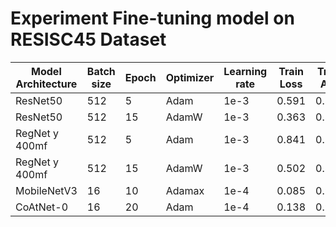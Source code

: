 # Experiment Fine-tuning model on RESISC45 Dataset

| Model Architecture | Batch size | Epoch | Optimizer | Learning rate | Train Loss | Train Acc | Val Loss | Val Acc | Test Loss | Test Acc |
| ------------------ | ---------- | ----- | --------- | ------------- | ---------- | --------- | -------- | ------- | ------------ | -------- |
| ResNet50 | 512 | 5 | Adam | 1e-3 | 0.591 | 0.842 | 0.619 | 0.826 | 0.643 | 0.821 |
| ResNet50 | 512 | 15 | AdamW | 1e-3 | 0.363 | 0.896 | 0.486 | 0.846 | 0.493 | 0.846 |
| RegNet y 400mf | 512 | 5 | Adam | 1e-3 | 0.841 | 0.791 | 0.845 | 0.786 | 0.871 | 0.781 | 
| RegNet y 400mf | 512 | 15 | AdamW | 1e-3 | 0.502 | 0.862 | 0.604 | 0.822 | 0.631 | 0.817 | 
| MobileNetV3 | 16 | 10 | Adamax | 1e-4 | 0.085 | 0.973 | 0.167 | 0.948 | 0.137 | 0.958 |
| CoAtNet-0 | 16 | 20 | Adam | 1e-4 | 0.138 | 0.955 | 0.632 | 0.858 | 0.608 | 0.860 |
